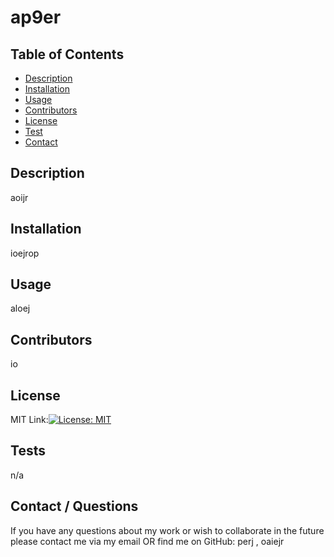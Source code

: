 # ap9er 

  
## Table of Contents
* [Description](#description)
* [Installation](#installation)
* [Usage](#usage)
* [Contributors](#contributors)
* [License](#license)
* [Test](#test)
* [Contact](#contact)


## Description
aoijr

## Installation 
ioejrop

## Usage
aloej

## Contributors
 io 

## License
MIT Link:[![License: MIT](https://img.shields.io/badge/License-MIT-yellow.svg)](https://opensource.org/licenses/MIT)


## Tests
n/a

## Contact / Questions
If you have any questions about my work or wish to collaborate in the future please contact me via my email OR find me on GitHub: perj , oaiejr